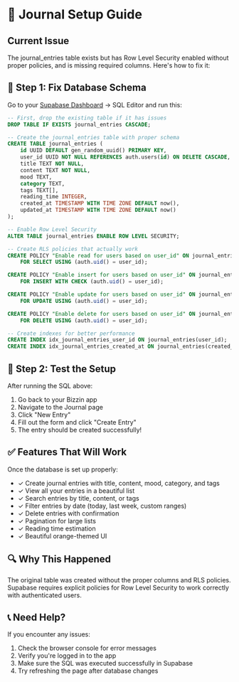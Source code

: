 # 📝 Journal Setup Guide

## Current Issue
The journal_entries table exists but has Row Level Security enabled without proper policies, and is missing required columns. Here's how to fix it:

## 🔧 Step 1: Fix Database Schema

Go to your [Supabase Dashboard](https://supabase.com/dashboard/projects) → SQL Editor and run this:

```sql
-- First, drop the existing table if it has issues
DROP TABLE IF EXISTS journal_entries CASCADE;

-- Create the journal_entries table with proper schema
CREATE TABLE journal_entries (
    id UUID DEFAULT gen_random_uuid() PRIMARY KEY,
    user_id UUID NOT NULL REFERENCES auth.users(id) ON DELETE CASCADE,
    title TEXT NOT NULL,
    content TEXT NOT NULL,
    mood TEXT,
    category TEXT,
    tags TEXT[],
    reading_time INTEGER,
    created_at TIMESTAMP WITH TIME ZONE DEFAULT now(),
    updated_at TIMESTAMP WITH TIME ZONE DEFAULT now()
);

-- Enable Row Level Security
ALTER TABLE journal_entries ENABLE ROW LEVEL SECURITY;

-- Create RLS policies that actually work
CREATE POLICY "Enable read for users based on user_id" ON journal_entries
    FOR SELECT USING (auth.uid() = user_id);

CREATE POLICY "Enable insert for users based on user_id" ON journal_entries
    FOR INSERT WITH CHECK (auth.uid() = user_id);

CREATE POLICY "Enable update for users based on user_id" ON journal_entries
    FOR UPDATE USING (auth.uid() = user_id);

CREATE POLICY "Enable delete for users based on user_id" ON journal_entries
    FOR DELETE USING (auth.uid() = user_id);

-- Create indexes for better performance
CREATE INDEX idx_journal_entries_user_id ON journal_entries(user_id);
CREATE INDEX idx_journal_entries_created_at ON journal_entries(created_at);
```

## 🚀 Step 2: Test the Setup

After running the SQL above:

1. Go back to your Bizzin app
2. Navigate to the Journal page
3. Click "New Entry" 
4. Fill out the form and click "Create Entry"
5. The entry should be created successfully!

## ✅ Features That Will Work

Once the database is set up properly:

- ✓ Create journal entries with title, content, mood, category, and tags
- ✓ View all your entries in a beautiful list
- ✓ Search entries by title, content, or tags
- ✓ Filter entries by date (today, last week, custom ranges)
- ✓ Delete entries with confirmation
- ✓ Pagination for large lists
- ✓ Reading time estimation
- ✓ Beautiful orange-themed UI

## 🔍 Why This Happened

The original table was created without the proper columns and RLS policies. Supabase requires explicit policies for Row Level Security to work correctly with authenticated users.

## 📞 Need Help?

If you encounter any issues:
1. Check the browser console for error messages
2. Verify you're logged in to the app
3. Make sure the SQL was executed successfully in Supabase
4. Try refreshing the page after database changes